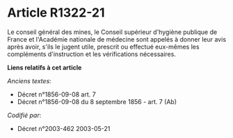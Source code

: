# Article R1322-21

Le conseil général des mines, le Conseil supérieur d'hygiène publique de France et l'Académie nationale de médecine sont
appelés à donner leur avis après avoir, s'ils le jugent utile, prescrit ou effectué eux-mêmes les compléments d'instruction
et les vérifications nécessaires.

**Liens relatifs à cet article**

_Anciens textes_:

  - Décret n°1856-09-08 art. 7
  - Décret n°1856-09-08 du 8 septembre 1856 - art. 7 (Ab)

_Codifié par_:

  - Décret n°2003-462 2003-05-21
